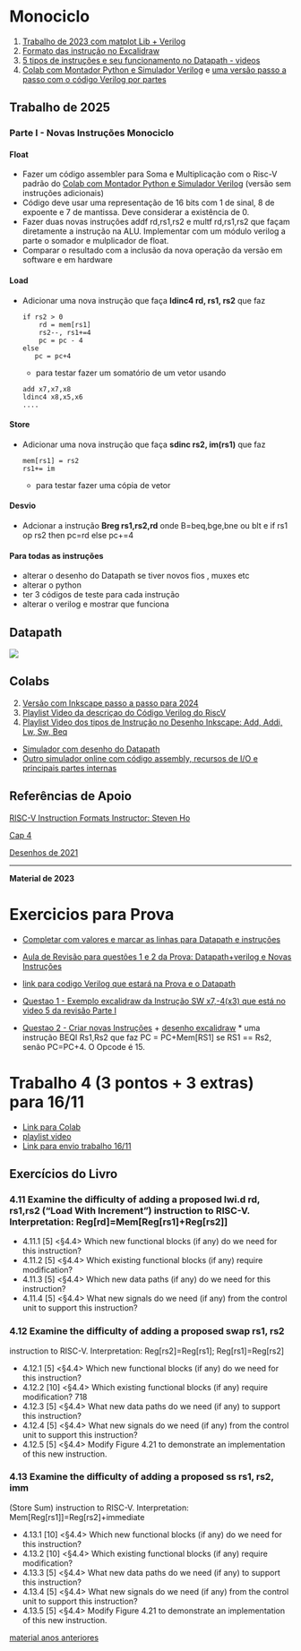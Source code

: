 # Monociclo

1. [Trabalho de 2023 com matplot Lib + Verilog](https://colab.research.google.com/drive/170qxfdCPs-d4qSeHA-WC6UKM5jMce78g?usp=sharing)
2. [Formato das instrução no Excalidraw](https://excalidraw.com/#json=OWxmA8vHZD7wwkV6M96rF,XgiiwzUN-kJ1om3G2sZsDg)
3. [5 tipos de instruções e seu funcionamento no Datapath - videos](https://www.youtube.com/playlist?list=PLcvOyD_LMr6mZsNVA2Q9lyTij7zgk454p)
4. [Colab com Montador Python e Simulador Verilog](https://colab.research.google.com/drive/1a1dwiNJMDLUTf2lX_ShfILq77r4PWP7C?usp=sharing) e [uma versão passo a passo com o código Verilog por partes](https://colab.research.google.com/drive/1HsQPjUu4DgtQPbAmj92oQVWkJ-l7wYzB?usp=sharing)

## Trabalho de 2025

### Parte I - Novas Instruções Monociclo

#### Float
* Fazer um código assembler para Soma e Multiplicação com o Risc-V padrão do [Colab com Montador Python e Simulador Verilog](https://colab.research.google.com/drive/1a1dwiNJMDLUTf2lX_ShfILq77r4PWP7C?usp=sharing) (versão sem instruções adicionais)
*  Código deve usar uma representação de 16 bits com 1 de sinal, 8 de expoente e 7 de mantissa. Deve considerar a existência de 0.
*  Fazer duas novas instruções addf rd,rs1,rs2 e multf rd,rs1,rs2 que façam diretamente a instrução na ALU. Implementar com um módulo verilog a parte o somador e mulplicador de float.
*  Comparar o resultado com a inclusão da nova operação da versão em software e em hardware

#### Load 
* Adicionar uma nova instrução que faça **ldinc4 rd, rs1, rs2** que faz
  ```
  if rs2 > 0
      rd = mem[rs1]
      rs2--, rs1+=4
      pc = pc - 4
  else
     pc = pc+4
  ```
  * para testar fazer um somatório de um vetor usando
  ```
  add x7,x7,x8
  ldinc4 x8,x5,x6
  ....
  ```
#### Store
* Adicionar uma nova instrução que faça **sdinc rs2, im(rs1)** que faz
  ```
  mem[rs1] = rs2
  rs1+= im
  ```
  * para testar fazer uma cópia de vetor
  

#### Desvio
* Adcionar a instrução **Breg rs1,rs2,rd** onde B=beq,bge,bne ou blt e if rs1 op rs2 then pc=rd else pc+=4

#### Para todas as instruções
* alterar o desenho do Datapath se tiver novos fios , muxes etc
* alterar o python
* ter 3 códigos de teste para cada instrução
* alterar o verilog e mostrar que funciona
## Datapath

![](https://media.cheggcdn.com/media/5b4/5b4b57d4-1cd7-4e95-86d6-edb7caafc215/phpn5NF0U)



## Colabs

2. [Versão com Inkscape passo a passo para 2024](https://colab.research.google.com/drive/1HsQPjUu4DgtQPbAmj92oQVWkJ-l7wYzB?usp=sharing)
3. [Playlist Video da descriçao do Código Verilog do RiscV](https://www.youtube.com/playlist?list=PLcvOyD_LMr6mgOu3sOujBNe7obnuVgjlG)
4. [Playlist Video dos tipos de Instrução no Desenho Inkscape: Add, Addi, Lw, Sw, Beq](https://www.youtube.com/playlist?list=PLcvOyD_LMr6lxjcBPDGlxkU8SZPOTd4xn)

* [Simulador com desenho do Datapath](https://jesse-r-s-hines.github.io/RISC-V-Graphical-Datapath-Simulator/)
* [Outro simulador online com código assembly, recursos de I/O e principais partes internas](https://eseo-tech.github.io/emulsiV/)




## Referências de Apoio

[RISC-V Instruction Formats Instructor: Steven Ho](https://inst.eecs.berkeley.edu/~cs61c/resources/su18_lec/Lecture7.pdf)

[Cap 4](https://docs.google.com/presentation/d/1ztqfccs7TybpBk6Xqyg3BRS_BEc2WtihyqBCcf3xrYM/edit?usp=sharing)

[Desenhos de 2021](https://github.com/arduinoufv/inf250/tree/master/Processador_single_RISCV/download)



-------------------------------------------------

**Material de 2023**


# Exercicios para Prova

* [Completar com valores e marcar as linhas para Datapath e instruções](https://www.youtube.com/playlist?list=PLcvOyD_LMr6lwiTYTHD-EwGMW3T9gLIkK)
* [Aula de Revisão para questões 1 e 2 da Prova: Datapath+verilog e Novas Instruções](https://www.youtube.com/playlist?list=PLcvOyD_LMr6n2g8IEfzXRHoNbGZRLNBBX)
    
* [link para codigo Verilog que estará na Prova e o Datapath](https://excalidraw.com/#json=M8B-WpPT-m0Ah2r_haFEt,tAYH-lBVh3ge8ooSSVPjDA)
* [Questao 1 - Exemplo excalidraw da Instrução SW x7,-4(x3) que está no video 5 da revisão Parte I](https://excalidraw.com/#json=6OkqijnGZXEJ0Ex0SrOrg,9M7VQNn-b5g_Tdg_I1Dpzw)
* [Questao 2 - Criar novas Instruções](https://youtu.be/cCmXmIowcX4) + [desenho excalidraw](https://excalidraw.com/#json=7yd8Ib-dvDZpNL5WWewNN,V-wvxFnf7mMzx-Mb1T1uyw)
      * uma instrução BEQI Rs1,Rs2 que faz PC = PC+Mem[RS1] se RS1 == Rs2, senão PC=PC+4. O Opcode é 15.   
  
# Trabalho 4 (3 pontos + 3 extras) para 16/11

* [Link para Colab](https://colab.research.google.com/drive/1fK1KoWXSxkAaw4NLHXgh6Xnwi8SYUcVT?usp=sharing)
* [playlist video](https://www.youtube.com/playlist?list=PLcvOyD_LMr6lJfzPk3wmMqBp7vgL_EtJs)
* [Link para envio trabalho 16/11](https://forms.gle/CrRkhvL1SQmWeYw36)
  

## Exercícios do Livro 
### 4.11 Examine the difficulty of adding a proposed lwi.d rd, rs1,rs2 (“Load With Increment”) instruction to RISC-V. Interpretation: Reg[rd]=Mem[Reg[rs1]+Reg[rs2]]
* 4.11.1 [5] <§4.4> Which new functional blocks (if any) do we need
for this instruction?
* 4.11.2 [5] <§4.4> Which existing functional blocks (if any) require
modification?
* 4.11.3 [5] <§4.4> Which new data paths (if any) do we need for
this instruction?
* 4.11.4 [5] <§4.4> What new signals do we need (if any) from the
control unit to support this instruction?
### 4.12 Examine the difficulty of adding a proposed swap rs1, rs2
instruction to RISC-V.
Interpretation: Reg[rs2]=Reg[rs1]; Reg[rs1]=Reg[rs2]
* 4.12.1 [5] <§4.4> Which new functional blocks (if any) do we need
for this instruction?
* 4.12.2 [10] <§4.4> Which existing functional blocks (if any) require
modification?
718
* 4.12.3 [5] <§4.4> What new data paths do we need (if any) to
support this instruction?
* 4.12.4 [5] <§4.4> What new signals do we need (if any) from the
control unit to support this instruction?
* 4.12.5 [5] <§4.4> Modify Figure 4.21 to demonstrate an
implementation of this new instruction.

### 4.13 Examine the difficulty of adding a proposed ss rs1, rs2, imm
(Store Sum) instruction to RISC-V.
Interpretation: Mem[Reg[rs1]]=Reg[rs2]+immediate
* 4.13.1 [10] <§4.4> Which new functional blocks (if any) do we
need for this instruction?
* 4.13.2 [10] <§4.4> Which existing functional blocks (if any) require
modification?
* 4.13.3 [5] <§4.4> What new data paths do we need (if any) to
support this instruction?
* 4.13.4 [5] <§4.4> What new signals do we need (if any) from the
control unit to support this instruction?
* 4.13.5 [5] <§4.4> Modify Figure 4.21 to demonstrate an
implementation of this new instruction.

[material anos anteriores](https://github.com/arduinoufv/inf250/tree/master/Processador_single_RISCV)
